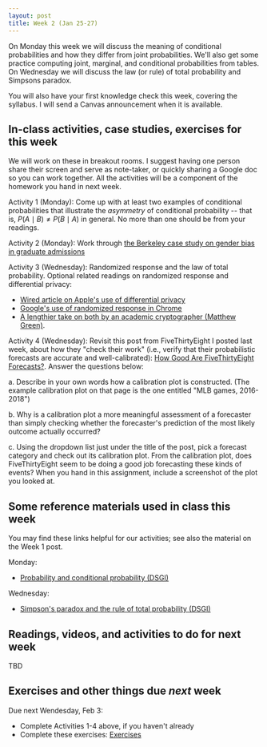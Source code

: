 ```yaml
---
layout: post
title: Week 2 (Jan 25-27)
---
```


On Monday this week we will discuss the meaning of conditional probabilities and how they differ from joint probabilities. We'll also get some practice computing joint, marginal, and conditional probabilities from tables.
On Wednesday we will discuss the law (or rule) of total probability and Simpsons paradox.

You will also have your first knowledge check this week, covering the syllabus. I will send a Canvas announcement when it is available.

##  In-class activities, case studies, exercises for this week

We will work on these in breakout rooms. I suggest having one person share their screen and serve as note-taker, 
or quickly sharing a Google doc so you can work together. All the activities will be a component of the homework you hand in next week.

Activity 1 (Monday): Come up with at least two examples of conditional probabilities that illustrate the *asymmetry* of conditional
probability -- that is, $P(A\mid B)\neq P(B\mid A)$ in general. No more than one should be from your readings.

Activity 2 (Monday): Work through [the Berkeley case study on gender bias in graduate admissions](../files/berkeley_case)

Activity 3 (Wednesday): Randomized response and the law of total probability. Optional related readings on randomized response and differential privacy:

- [Wired article on Apple's use of differential privacy](https://www.wired.com/2016/06/apples-differential-privacy-collecting-data/)
- [Google's use of randomized response in Chrome](https://security.googleblog.com/2014/10/learning-statistics-with-privacy-aided.html)
- [A lengthier take on both by an academic cryptographer (Matthew Green)](https://blog.cryptographyengineering.com/2016/06/15/what-is-differential-privacy/).

Activity 4 (Wednesday): Revisit this post from FiveThirtyEight I posted last week, about how they "check their work" (i.e., verify that their probabilistic forecasts are accurate and well-calibrated): [How Good Are FiveThirtyEight Forecasts?](https://projects.fivethirtyeight.com/checking-our-work/). Answer the questions below:

  a. Describe in your own words how a calibration plot is constructed. (The example calibration plot on that page is the one entitled "MLB games, 2016-2018")

  b. Why is a calibration plot a more meaningful assessment of a forecaster than simply checking whether the forecaster's prediction of the most likely outcome actually occurred?

  c. Using the dropdown list just under the title of the post, pick a forecast category and check out its calibration plot. From the calibration plot, does FiveThirtyEight seem to be doing a good job forecasting these kinds of events? When you hand in this assignment, include a screenshot of the plot you looked at.


## Some reference materials used in class this week

You may find these links helpful for our activities; see also the material on the Week 1 post.

Monday:
  - [Probability and conditional probability (DSGI)](../files/02_probability.pdf)

Wednesday:
  - [Simpson's paradox and the rule of total probability (DSGI)](../files/04_total_probability.pdf)

## Readings, videos, and activities to do for next week

TBD

## Exercises and other things due *next* week

Due next Wendesday, Feb 3:
  - Complete Activities 1-4 above, if you haven't already
  - Complete these exercises: [Exercises](../files/hw1_2021.pdf)
 
